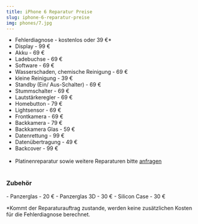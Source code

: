 ```yaml
---
title: iPhone 6 Reparatur Preise
slug: iphone-6-reparatur-preise
img: phones/7.jpg
---
```


- Fehlerdiagnose - kostenlos oder 39 €*
- Display - 99 €
- Akku - 69 €
- Ladebuchse - 69 €
- Software - 69 €
- Wasserschaden, chemische Reinigung - 69 €
- kleine Reinigung - 39 €
- Standby (Ein/ Aus-Schalter) - 69 €
- Stummschalter - 69 €
- Lautstärkeregler - 69 €
- Homebutton - 79 €
- Lightsensor - 69 €
- Frontkamera - 69 €
- Backkamera - 79 €
- Backkamera Glas - 59 €
- Datenrettung - 99 €
- Datenübertragung - 49 €
- Backcover - 99 €<br><br>
- Platinenreparatur sowie weitere Reparaturen bitte <a href="/kontakt">anfragen</a>
<br></br>
<h3>Zubehör</h3>
- Panzerglas - 20 €
- Panzerglas 3D - 30 €
- Silicon Case - 30 €

*Kommt der Reparaturauftrag zustande, werden keine zusätzlichen Kosten für die Fehlerdiagnose berechnet.
